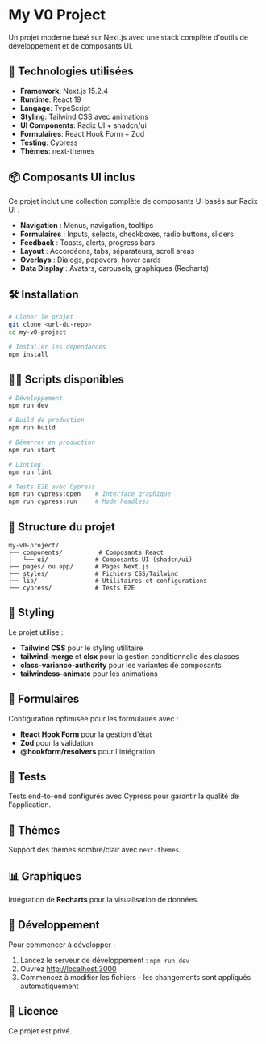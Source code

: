 # My V0 Project

Un projet moderne basé sur Next.js avec une stack complète d'outils de développement et de composants UI.

## 🚀 Technologies utilisées

- **Framework**: Next.js 15.2.4
- **Runtime**: React 19
- **Langage**: TypeScript
- **Styling**: Tailwind CSS avec animations
- **UI Components**: Radix UI + shadcn/ui
- **Formulaires**: React Hook Form + Zod
- **Testing**: Cypress
- **Thèmes**: next-themes

## 📦 Composants UI inclus

Ce projet inclut une collection complète de composants UI basés sur Radix UI :

- **Navigation** : Menus, navigation, tooltips
- **Formulaires** : Inputs, selects, checkboxes, radio buttons, sliders
- **Feedback** : Toasts, alerts, progress bars
- **Layout** : Accordéons, tabs, séparateurs, scroll areas
- **Overlays** : Dialogs, popovers, hover cards
- **Data Display** : Avatars, carousels, graphiques (Recharts)

## 🛠️ Installation

```bash
# Cloner le projet
git clone <url-du-repo>
cd my-v0-project

# Installer les dépendances
npm install
```

## 🏃‍♂️ Scripts disponibles

```bash
# Développement
npm run dev

# Build de production
npm run build

# Démarrer en production
npm run start

# Linting
npm run lint

# Tests E2E avec Cypress
npm run cypress:open    # Interface graphique
npm run cypress:run     # Mode headless
```

## 📁 Structure du projet

```
my-v0-project/
├── components/          # Composants React
│   └── ui/             # Composants UI (shadcn/ui)
├── pages/ ou app/      # Pages Next.js
├── styles/             # Fichiers CSS/Tailwind
├── lib/                # Utilitaires et configurations
└── cypress/            # Tests E2E
```

## 🎨 Styling

Le projet utilise :
- **Tailwind CSS** pour le styling utilitaire
- **tailwind-merge** et **clsx** pour la gestion conditionnelle des classes
- **class-variance-authority** pour les variantes de composants
- **tailwindcss-animate** pour les animations

## 📝 Formulaires

Configuration optimisée pour les formulaires avec :
- **React Hook Form** pour la gestion d'état
- **Zod** pour la validation
- **@hookform/resolvers** pour l'intégration

## 🧪 Tests

Tests end-to-end configurés avec Cypress pour garantir la qualité de l'application.

## 🌙 Thèmes

Support des thèmes sombre/clair avec `next-themes`.

## 📊 Graphiques

Intégration de **Recharts** pour la visualisation de données.

## 🚧 Développement

Pour commencer à développer :

1. Lancez le serveur de développement : `npm run dev`
2. Ouvrez [http://localhost:3000](http://localhost:3000)
3. Commencez à modifier les fichiers - les changements sont appliqués automatiquement

## 📄 Licence

Ce projet est privé.